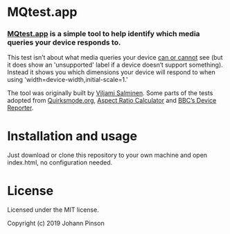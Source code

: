# MQtest.app

### [MQtest.app](http://mqtest.app/) is a simple tool to help identify which media queries your device responds to.

This test isn’t about what media queries your device [can or cannot](http://www.jordanm.co.uk/palmreader) see (but it does show an 'unsupported' label if a device doesn‘t support something). Instead it shows you which dimensions your device will respond to when using 'width=device-width,initial-scale=1.'

The tool was originally built by [Viljami Salminen](http://twitter.com/viljamis). Some parts of the tests adopted from [Quirksmode.org](http://www.quirksmode.org/m/tests/widthtest_vpdevice.html), [Aspect Ratio Calculator](http://andrew.hedges.name/experiments/aspect_ratio/) and [BBC’s Device Reporter](http://bbc-news-prototypes.heroku.com/reporter/index.html).


Installation and usage
======

Just download or clone this repository to your own machine and open index.html, no configuration needed.


<!-- Deployment
======

Uses GitHub pages. -->

License
======

Licensed under the MIT license.

Copyright (c) 2019 Johann Pinson

<!-- Copyright (c) 2011-2012 Viljami Salminen, http://viljamis.com/

Permission is hereby granted, free of charge, to any person obtaining a copy of this software and associated documentation files (the "Software"), to deal in the Software without restriction, including without limitation the rights to use, copy, modify, merge, publish, distribute, sublicense, and/or sell copies of the Software, and to permit persons to whom the Software is furnished to do so, subject to the following conditions:

The above copyright notice and this permission notice shall be included in all copies or substantial portions of the Software.

THE SOFTWARE IS PROVIDED "AS IS", WITHOUT WARRANTY OF ANY KIND, EXPRESS OR IMPLIED, INCLUDING BUT NOT LIMITED TO THE WARRANTIES OF MERCHANTABILITY, FITNESS FOR A PARTICULAR PURPOSE AND NONINFRINGEMENT. IN NO EVENT SHALL THE AUTHORS OR COPYRIGHT HOLDERS BE LIABLE FOR ANY CLAIM, DAMAGES OR OTHER LIABILITY, WHETHER IN AN ACTION OF CONTRACT, TORT OR OTHERWISE, ARISING FROM, OUT OF OR IN CONNECTION WITH THE SOFTWARE OR THE USE OR OTHER DEALINGS IN THE SOFTWARE.


Changelog
======

`v0.3` (2012-12-18) - Adds min/max-resolution test.

`v0.2` (2012-12-4) - Adds aspect-ratio and em measures to the device-width & device-height.

`v0.1` (2012-11-5) - Release


Want to do a pull request?
======

Great! New ideas are more than welcome, but please check the [Pull Request Guidelines](https://github.com/viljamis/mqtest/wiki/Pull-Request-Guidelines) first before doing so. -->
